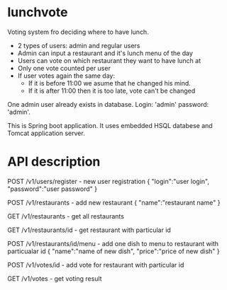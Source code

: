 # lunchvote
Voting system fro deciding where to have lunch.

 * 2 types of users: admin and regular users
 * Admin can input a restaurant and it's lunch menu of the day 
 * Users can vote on which restaurant they want to have lunch at
 * Only one vote counted per user
 * If user votes again the same day:
    - If it is before 11:00 we asume that he changed his mind.
    - If it is after 11:00 then it is too late, vote can't be changed

One admin user already exists in database. Login: 'admin' password: 'admin'. 

This is Spring boot application. It uses embedded HSQL databese and Tomcat application server. 

# API description

POST /v1/users/register - new user registration
{
    "login":"user login",
    "password":"user password"
}

POST /v1/restaurants - add new restaurant
{
    "name":"restaurant name"
}

GET /v1/restaurants - get all restaurants

GET /v1/restaurants/id - get restaurant with particular id

POST /v1/restaurants/id/menu - add one dish to menu to restaurant with particualar id
{
	"name":"name of new dish",
	"price":"price of new dish"
}

POST /v1/votes/id - add vote for restaurant with particular id

GET /v1/votes - get voting result





